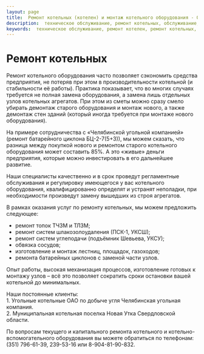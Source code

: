 ```yaml
---
layout: page
title:  Ремонт котельных (котелен) и монтаж котельного оборудования - ООО "Теплокомплект"
description:  техническое обслуживание, ремонт котельных, обслуживание, капитальный ремонт, текущий ремонт, золоуловители, котлы, тягодутьевые, шлакоудаления, запасные части, детали
keywords:  техническое обслуживание, ремонт котелен, ремонт котельных, обслуживание, капитальный ремонт, текущий ремонт, золоуловители, котлы, тягодутьевые, шлакоудаления, запасные части, детали
---
```


# Ремонт котельных

Ремонт котельного оборудования часто позволяет сэкономить средства
предприятия, не потеряв при этом в производительности котельной (и
стабильности её работы). Практика показывает, что во многих случаях требуется
не полная замена оборудования, а замена лишь отдельных узлов котельных
агрегатов. При этом из сметы можно сразу смело убирать демонтаж старого
оборудования и монтаж нового, а также демонтаж стен зданий (который иногда
требуется при монтаже нового оборудования).

На примере сотрудничества с «Челябинской угольной компанией» (ремонт
батарейного циклона БЦ-2-7(5+3)), мы можем сказать, что разница между покупкой
нового и ремонтом старого котельного оборудования может составить 85%. А это
«живые» деньги предприятия, которые можно инвестировать в его дальнейшее
развитие.

Наши специалисты качественно и в срок проведут регламентные обслуживания и
регулировку имеющегося у вас котельного оборудования, квалифицированно
определят и устранят неполадки, при необходимости произведут замену вышедших
из строя агрегатов.

В рамках оказания услуг по ремонту котельных, мы можем предложить следующее:

  * ремонт топок ТЧЗМ и ТЛЗМ;
  * ремонт систем шлакозолоудаления (ПСК-1, УКСШ);
  * ремонт систем углеподачи (подъёмник Шевьева, УКСУ);
  * обвязка сосудов;
  * изготовление и монтаж лестниц, площадок, газоходов;
  * ремонта батарейных циклонов с заменой части узлов. 

Опыт работы, высокая механизация процессов, изготовление готовых к монтажу
узлов – всё это позволяет сократить сроки остановки вашей котельной до
минимальных.

Наши постоянные клиенты:  
1\. Угольные котельные ОАО по добыче угля Челябинская угольная компания.  
2\. Муниципальная котельная поселка Новая Утка Свердловской области.

По вопросам текущего и капитального ремонта котельного и котельно-
вспомогательного оборудования вы можете обратиться по телефонам: (351)
796-61-39, 239-53-16 или 8-904-81-90-832.

